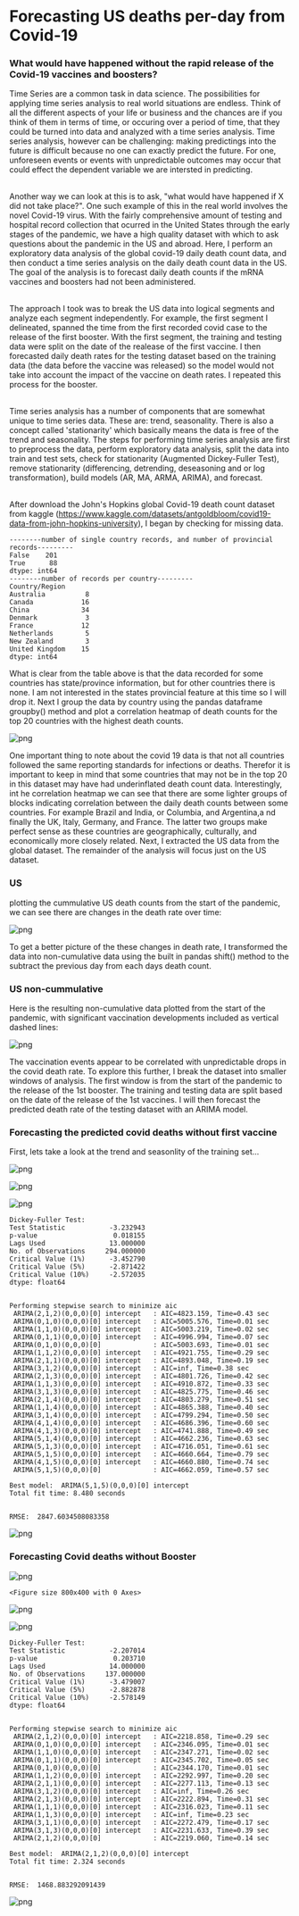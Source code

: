 # Forecasting US deaths per-day from Covid-19
### What would have happened without the rapid release of the Covid-19 vaccines and boosters?

Time Series are a common task in data science. The possibilities for applying time series analysis to real world situations are endless. Think of all the different aspects of your life or business and the chances are if you think of them in terms of time, or occuring over a period of time, that they could be turned into data and analyzed with a time series analysis. Time series analysis, however can be challenging: making predictings into the future is difficult because no one can exactly predict the future. For one, unforeseen events or events with unpredictable outcomes may occur that could effect the dependent variable we are intersted in predicting. <br><br>

Another way we can look at this is to ask, "what would have happened if X did not take place?". One such example of this in the real world involves the novel Covid-19 virus. With the fairly comprehensive amount of testing and hospital record collection that ocurred in the United States through the early stages of the pandemic, we have a high quality dataset with which to ask questions about the pandemic in the US and abroad. Here, I perform an exploratory data analysis of the global covid-19 daily death count data, and then conduct a time series analysis on the daily death count data in the US. The goal of the analysis is to forecast daily death counts if the mRNA vaccines and boosters had not been administered.<br><br>

The approach I took was to break the US data into logical segments and analyze each segment independently. For example, the first segment I delineated, spanned the time from the first recorded covid case to the release of the first booster. With the first segment, the training and testing data were split on the date of the realease of the first vaccine. I then forecasted daily death rates for the testing dataset based on the training data (the data before the vaccine was released) so the model would not take into account the impact of the vaccine on death rates. I repeated this process for the booster.<br><br>

Time series analysis has a number of components that are somewhat unique to time series data. These are: trend, seasonality. There is also a concept called 'stationarity' which basically means the data is free of the trend and seasonality. The steps for performing time series analysis are first to preprocess the data, perform exploratory data analysis, split the data into train and test sets, check for stationarity (Augmented Dickey-Fuller Test), remove stationarity (differencing, detrending, deseasoning and or log transformation), build models (AR, MA, ARMA, ARIMA), and forecast.<br><br>

After download the John's Hopkins global Covid-19 death count dataset from kaggle (https://www.kaggle.com/datasets/antgoldbloom/covid19-data-from-john-hopkins-university), I began by checking for missing data. 



    --------number of single country records, and number of provincial records---------
    False    201
    True      88
    dtype: int64
    --------number of records per country---------
    Country/Region
    Australia          8
    Canada            16
    China             34
    Denmark            3
    France            12
    Netherlands        5
    New Zealand        3
    United Kingdom    15
    dtype: int64



What is clear from the table above is that the data recorded for some countries has state/province information, but for other countries there is none. I am not interested in the states provincial feature at this time so I will drop it. Next I group the data by country using the pandas dataframe groupby() method and plot a correlation heatmap of death counts for the top 20 countries with the highest death counts.



    
![png](assets/images/tsa_files/covid19_analysis_clean_13_1.png)
    

One important thing to note about the covid 19 data is that not all countries followed the same reporting standards for infections or deaths. Therefor it is important to keep in mind that some countries that may not be in the top 20 in this dataset may have had underinflated death count data. Interestingly, int he correlation heatmap we can see that there are some lighter groups of blocks indicating correlation between the daily death counts between some countries. For example Brazil and India, or Columbia, and Argentina,a nd finally the UK, Italy, Germany, and France. The latter two groups make perfect sense as these countries are geographically, culturally, and economically more closely related. Next, I extracted the US data from the global dataset. The remainder of the analysis will focus just on the US dataset.


### US


plotting the cummulative US death counts from the start of the pandemic, we can see there are changes in the death rate over time:
    
![png](assets/images/tsa_files/covid19_analysis_clean_17_0.png)
    

To get a better picture of the these changes in death rate, I transformed the data into non-cumulative data using the built in pandas shift() method to the subtract the previous day from each days death count. 

### US non-cummulative

Here is the resulting non-cumulative data plotted from the start of the pandemic, with significant vaccination developments included as vertical dashed lines:

    
![png](assets/images/tsa_files/covid19_analysis_clean_21_1.png)
    

The vaccination events appear to be correlated with unpredictable drops in the covid death rate. To explore this further, I break the dataset into smaller windows of analysis. The first window is from the start of the pandemic to the release of the 1st booster. The training and testing data are split based on the date of the release of the 1st vaccines. I will then forecast the predicted death rate of the testing dataset with an ARIMA model. 

### Forecasting the predicted covid deaths without first vaccine

First, lets take a look at the trend and seasonlity of the training set...
    
![png](assets/images/tsa_files/covid19_analysis_clean_29_0.png)
    


    
![png](assets/images/tsa_files/covid19_analysis_clean_29_2.png)
    



    
![png](assets/images/tsa_files/covid19_analysis_clean_29_3.png)
    


    Dickey-Fuller Test: 
    Test Statistic           -3.232943
    p-value                   0.018155
    Lags Used                13.000000
    No. of Observations     294.000000
    Critical Value (1%)      -3.452790
    Critical Value (5%)      -2.871422
    Critical Value (10%)     -2.572035
    dtype: float64


    Performing stepwise search to minimize aic
     ARIMA(2,1,2)(0,0,0)[0] intercept   : AIC=4823.159, Time=0.43 sec
     ARIMA(0,1,0)(0,0,0)[0] intercept   : AIC=5005.576, Time=0.01 sec
     ARIMA(1,1,0)(0,0,0)[0] intercept   : AIC=5003.219, Time=0.02 sec
     ARIMA(0,1,1)(0,0,0)[0] intercept   : AIC=4996.994, Time=0.07 sec
     ARIMA(0,1,0)(0,0,0)[0]             : AIC=5003.693, Time=0.01 sec
     ARIMA(1,1,2)(0,0,0)[0] intercept   : AIC=4921.755, Time=0.29 sec
     ARIMA(2,1,1)(0,0,0)[0] intercept   : AIC=4893.048, Time=0.19 sec
     ARIMA(3,1,2)(0,0,0)[0] intercept   : AIC=inf, Time=0.38 sec
     ARIMA(2,1,3)(0,0,0)[0] intercept   : AIC=4801.726, Time=0.42 sec
     ARIMA(1,1,3)(0,0,0)[0] intercept   : AIC=4910.872, Time=0.33 sec
     ARIMA(3,1,3)(0,0,0)[0] intercept   : AIC=4825.775, Time=0.46 sec
     ARIMA(2,1,4)(0,0,0)[0] intercept   : AIC=4803.279, Time=0.51 sec
     ARIMA(1,1,4)(0,0,0)[0] intercept   : AIC=4865.388, Time=0.40 sec
     ARIMA(3,1,4)(0,0,0)[0] intercept   : AIC=4799.294, Time=0.50 sec
     ARIMA(4,1,4)(0,0,0)[0] intercept   : AIC=4686.396, Time=0.60 sec
     ARIMA(4,1,3)(0,0,0)[0] intercept   : AIC=4741.888, Time=0.49 sec
     ARIMA(5,1,4)(0,0,0)[0] intercept   : AIC=4662.236, Time=0.63 sec
     ARIMA(5,1,3)(0,0,0)[0] intercept   : AIC=4716.051, Time=0.61 sec
     ARIMA(5,1,5)(0,0,0)[0] intercept   : AIC=4660.664, Time=0.79 sec
     ARIMA(4,1,5)(0,0,0)[0] intercept   : AIC=4660.880, Time=0.74 sec
     ARIMA(5,1,5)(0,0,0)[0]             : AIC=4662.059, Time=0.57 sec
    
    Best model:  ARIMA(5,1,5)(0,0,0)[0] intercept
    Total fit time: 8.480 seconds


    RMSE:  2847.6034508083358



    
![png](assets/images/tsa_files/covid19_analysis_clean_32_0.png)
    


### Forecasting Covid deaths without Booster


    
![png](assets/images/tsa_files/covid19_analysis_clean_36_0.png)
    



    <Figure size 800x400 with 0 Axes>



    
![png](assets/images/tsa_files/covid19_analysis_clean_36_2.png)
    



    
![png](assets/images/tsa_files/covid19_analysis_clean_36_3.png)
    


    Dickey-Fuller Test: 
    Test Statistic           -2.207014
    p-value                   0.203710
    Lags Used                14.000000
    No. of Observations     137.000000
    Critical Value (1%)      -3.479007
    Critical Value (5%)      -2.882878
    Critical Value (10%)     -2.578149
    dtype: float64


    Performing stepwise search to minimize aic
     ARIMA(2,1,2)(0,0,0)[0] intercept   : AIC=2218.858, Time=0.29 sec
     ARIMA(0,1,0)(0,0,0)[0] intercept   : AIC=2346.095, Time=0.01 sec
     ARIMA(1,1,0)(0,0,0)[0] intercept   : AIC=2347.271, Time=0.02 sec
     ARIMA(0,1,1)(0,0,0)[0] intercept   : AIC=2345.702, Time=0.05 sec
     ARIMA(0,1,0)(0,0,0)[0]             : AIC=2344.170, Time=0.01 sec
     ARIMA(1,1,2)(0,0,0)[0] intercept   : AIC=2292.997, Time=0.20 sec
     ARIMA(2,1,1)(0,0,0)[0] intercept   : AIC=2277.113, Time=0.13 sec
     ARIMA(3,1,2)(0,0,0)[0] intercept   : AIC=inf, Time=0.26 sec
     ARIMA(2,1,3)(0,0,0)[0] intercept   : AIC=2222.894, Time=0.31 sec
     ARIMA(1,1,1)(0,0,0)[0] intercept   : AIC=2316.023, Time=0.11 sec
     ARIMA(1,1,3)(0,0,0)[0] intercept   : AIC=inf, Time=0.23 sec
     ARIMA(3,1,1)(0,0,0)[0] intercept   : AIC=2272.479, Time=0.17 sec
     ARIMA(3,1,3)(0,0,0)[0] intercept   : AIC=2231.633, Time=0.39 sec
     ARIMA(2,1,2)(0,0,0)[0]             : AIC=2219.060, Time=0.14 sec
    
    Best model:  ARIMA(2,1,2)(0,0,0)[0] intercept
    Total fit time: 2.324 seconds


    RMSE:  1468.883292091439



    
![png](assets/images/tsa_files/covid19_analysis_clean_39_0.png)
    

